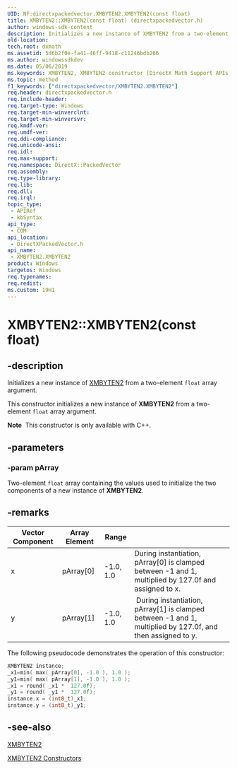 ```yaml
---
UID: NF:directxpackedvector.XMBYTEN2.XMBYTEN2(const float)
title: XMBYTEN2::XMBYTEN2(const float) (directxpackedvector.h)
author: windows-sdk-content
description: Initializes a new instance of XMBYTEN2 from a two-element float array argument.
old-location: 
tech.root: dxmath
ms.assetid: 5d6b2f0e-fa41-46ff-9418-c11246bdb266
ms.author: windowssdkdev
ms.date: 05/06/2019
ms.keywords: XMBYTEN2, XMBYTEN2 constructor [DirectX Math Support APIs], XMBYTEN2 constructor [DirectX Math Support APIs],XMBYTEN2 structure, XMBYTEN2 structure [DirectX Math Support APIs],XMBYTEN2 constructor, XMBYTEN2.XMBYTEN2, XMBYTEN2.XMBYTEN2(), XMBYTEN2.XMBYTEN2(const float), XMBYTEN2::XMBYTEN2, XMBYTEN2::XMBYTEN2(const float), dxmath.xmbyten2_ctor_1
ms.topic: method
f1_keywords: ["directxpackedvector/XMBYTEN2.XMBYTEN2"]
req.header: directxpackedvector.h
req.include-header: 
req.target-type: Windows
req.target-min-winverclnt: 
req.target-min-winversvr: 
req.kmdf-ver: 
req.umdf-ver: 
req.ddi-compliance: 
req.unicode-ansi: 
req.idl: 
req.max-support: 
req.namespace: DirectX::PackedVector
req.assembly: 
req.type-library: 
req.lib: 
req.dll: 
req.irql: 
topic_type:
 - APIRef
 - kbSyntax
api_type:
 - COM
api_location:
 - DirectXPackedVector.h
api_name:
 - XMBYTEN2.XMBYTEN2
product: Windows
targetos: Windows
req.typenames: 
req.redist: 
ms.custom: 19H1
---
```


# XMBYTEN2::XMBYTEN2(const float)

## -description

Initializes a new instance of <a href="https://docs.microsoft.com/windows/desktop/api/directxpackedvector/ns-directxpackedvector-xmbyten2">XMBYTEN2</a> from a two-element <code>float</code> array argument.

This constructor initializes a new instance of **XMBYTEN2** from a two-element <code>float</code> array argument.

<div class="alert"><b>Note</b>  This constructor is only available with C++.</div>

## -parameters

### -param pArray

Two-element <code>float</code> array containing the values used to initialize the two components of a new instance of **XMBYTEN2**.

## -remarks

| Vector Component | Array Element | Range | |
|-----------------|----------------|-------|-|
| x | pArray[0] | -1.0, 1.0 | During instantiation, pArray[0] is clamped between -1 and 1, multiplied by 127.0f and assigned to x. |
| y | pArray[1] | -1.0, 1.0 | During instantiation, pArray[1] is clamped between -1 and 1, multiplied by 127.0f, and then assigned to y. |

The following pseudocode demonstrates the operation of this constructor:

```cpp
XMBYTEN2 instance;
_x1=min( max( pArray[0], -1.0 ), 1.0 );
_y1=min( max( pArray[1], -1.0 ), 1.0 );
_x1 = round( _x1 *  127.0f);
_y1 = round( _y1 *  127.0f);
instance.x = (int8_t)_x1;
instance.y = (int8_t)_y1;
```

## -see-also

<a href="https://docs.microsoft.com/windows/desktop/api/directxpackedvector/ns-directxpackedvector-xmbyten2">XMBYTEN2</a>

<a href="https://docs.microsoft.com/windows/desktop/dxmath/xmbyten2-ctor">XMBYTEN2 Constructors</a>
